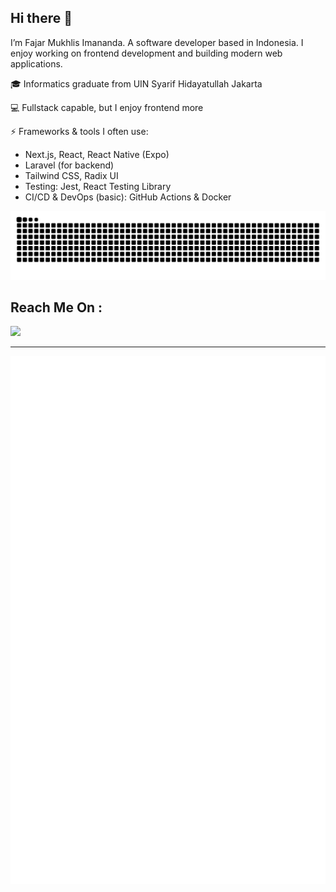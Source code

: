 ## Hi there 👋

I’m Fajar Mukhlis Imananda. A software developer based in Indonesia. I enjoy working on frontend development and building modern web applications.

🎓 Informatics graduate from UIN Syarif Hidayatullah Jakarta

💻 Fullstack capable, but I enjoy frontend more

⚡ Frameworks & tools I often use:

- Next.js, React, React Native (Expo)
- Laravel (for backend)
- Tailwind CSS, Radix UI
- Testing: Jest, React Testing Library
- CI/CD & DevOps (basic): GitHub Actions & Docker

<picture>
  <source media="(prefers-color-scheme: dark)" srcset="https://raw.githubusercontent.com/fmukhlis/fmukhlis/output/github-contribution-grid-snake-dark.svg">
  <source media="(prefers-color-scheme: light)" srcset="https://raw.githubusercontent.com/fmukhlis/fmukhlis/output/github-contribution-grid-snake.svg">
  <img alt="Github contribution grid snake animation" src="https://raw.githubusercontent.com/fmukhlis/fmukhlis/output/github-contribution-grid-snake.svg">
</picture>

## Reach Me On :

<a href="mailto:cipherporu9@gmail.com" target="_blank">
<img src="https://img.shields.io/badge/GMAIL-cipherporu9@gmail.com-BLACK?style=social&logo=GMAIL"/>
</a>

---

<p align='center'>
<picture>
<img alt="Github metrics" src="https://raw.githubusercontent.com/fmukhlis/fmukhlis/output/github-metrics.svg">
</picture>
</p>



